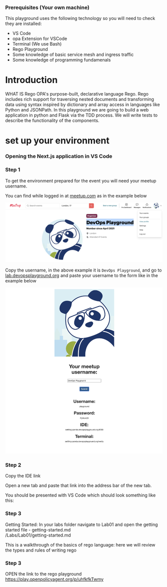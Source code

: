 ### Prerequisites (Your own machine)
This playground uses the following technology so you will need to check they are installed:

-   VS Code
-   opa Extension for VSCode
-   Terminal (We use Bash)
-   Rego Playground
-   Some knowledge of basic service mesh and ingress traffic
-   Some knowledge of programming fundamenals

# Introduction
WHAT IS Rego
OPA's purpose-built, declarative language Rego. Rego includes rich support for traversing nested documents and transforming data using syntax inspired by dictionary and array access in languages like Python and JSONPath.
In this playground we are going to build a web application in python and Flask via the TDD process.
We will write tests to describe the functionality of the components.

# set up your environment

### Opening the Next.js application in VS Code

### Step 1
To get the environment prepared for the event you will need your meetup username.

You can find while logged in at [meetup.com](https://meetup.com) as in the example below

<p align="center">
<img width="544" alt="Screenshot 2023-05-23 at 11 33 12" src="./zz_assets/meetup.png">
</p>

Copy the username, in the above example it is `DevOps Playground`, and go to  [lab.devopsplayground.org](https://lab.devopsplayground.org/) and paste your username to the form like in the example below


<p align="center">
<img width="544" alt="Screenshot 2023-05-23 at 11 33 12" src="./zz_assets/lab.png">
</p>

### Step 2
Copy the IDE link

Open a new tab and paste that link into the address bar of the new tab. 

You should be presented with VS Code which should look something like this:

### Step 3
Getting Started:
In your labs folder navigate to Lab01 and open the getting started file -   getting-started.md  
/Labs/Lab01/getting-started.md

This is a walkthrough of the basics of rego language: here we will review the types and rules of writing rego

### Step 3
OPEN the link to the rego playground
https://play.openpolicyagent.org/p/uhfkfkTwmy
